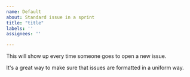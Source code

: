```yaml
---
name: Default
about: Standard issue in a sprint
title: "title"
labels: ''
assignees: ''

---
```


This will show up every time someone goes to open a new issue.

It's a great way to make sure that issues are formatted in a uniform way.
